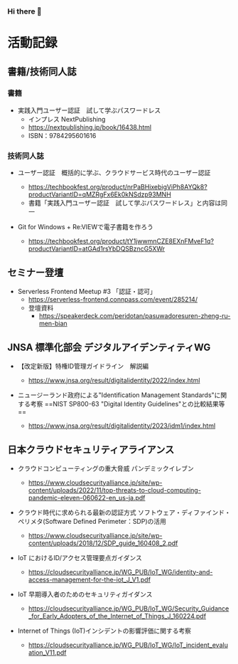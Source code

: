 ### Hi there 👋

<!--
**peridotan/peridotan** is a ✨ _special_ ✨ repository because its `README.md` (this file) appears on your GitHub profile.

Here are some ideas to get you started:

- 🔭 I’m currently working on ...
- 🌱 I’m currently learning ...
- 👯 I’m looking to collaborate on ...
- 🤔 I’m looking for help with ...
- 💬 Ask me about ...
- 📫 How to reach me: ...
- 😄 Pronouns: ...
- ⚡ Fun fact: ...
-->

# 活動記録

## 書籍/技術同人誌

### 書籍

- 実践入門ユーザー認証　試して学ぶパスワードレス
	- インプレス NextPublishing
	- https://nextpublishing.jp/book/16438.html
	- ISBN：9784295601616

### 技術同人誌

- ユーザー認証　概括的に学ぶ、クラウドサービス時代のユーザー認証
	- https://techbookfest.org/product/nrPaBHixebigViPh8AYQk8?productVariantID=qMZRgFx6Ek0kNSdzp93MNH
	- 書籍「実践入門ユーザー認証　試して学ぶパスワードレス」と内容は同一

- Git for Windows + Re:VIEWで電子書籍を作ろう
	- https://techbookfest.org/product/tY1jwwmnCZE8EXnFMveF1q?productVariantID=atGAd1rsYbDQSBzncG5XWr

## セミナー登壇

- Serverless Frontend Meetup #3 「認証・認可」
	- https://serverless-frontend.connpass.com/event/285214/
	- 登壇資料
		- https://speakerdeck.com/peridotan/pasuwadoresuren-zheng-ru-men-bian

## JNSA 標準化部会 デジタルアイデンティティWG

- 【改定新版】特権ID管理ガイドライン　解説編
	- https://www.jnsa.org/result/digitalidentity/2022/index.html

- ニュージーランド政府による"Identification Management Standards"に関する考察
==NIST SP800-63 "Digital Identity Guidelines"との比較結果等==
	- https://www.jnsa.org/result/digitalidentity/2023/idm1/index.html

## 日本クラウドセキュリティアライアンス

- クラウドコンピューティングの重大脅威 パンデミックイレブン
	- https://www.cloudsecurityalliance.jp/site/wp-content/uploads/2022/11/top-threats-to-cloud-computing-pandemic-eleven-060622-en_us-ja.pdf

- クラウド時代に求められる最新の認証方式 ソフトウェア・ディファインド・ペリメタ(Software Defined Perimeter：SDP)の活用
	- https://www.cloudsecurityalliance.jp/site/wp-content/uploads/2018/12/SDP_guide_160408_2.pdf

- IoT におけるID/アクセス管理要点ガイダンス
	- https://cloudsecurityalliance.jp/WG_PUB/IoT_WG/identity-and-access-management-for-the-iot_J_V1.pdf

- IoT 早期導入者のためのセキュリティガイダンス
	- https://cloudsecurityalliance.jp/WG_PUB/IoT_WG/Security_Guidance_for_Early_Adopters_of_the_Internet_of_Things_J_160224.pdf

- Internet of Things (IoT)インシデントの影響評価に関する考察
	- https://cloudsecurityalliance.jp/WG_PUB/IoT_WG/IoT_incident_evaluation_V11.pdf

<!--
# 業務経歴

## C社（3社目）

### 2018年～現在

- シニアマネジャー（エキスパート）
- 専門領域：デジタルアイデンティティ
- セキュリティコンサルティング、セキュリティプリセールス、チームマネジメント
- 事業本部内で「認証といえばXX」というポジションを確立し、事業部長/部長クラスからもデジタルアイデンティティに関する相談を受ける立場。
- Tenable社のデジタルアイデンティティ対策サービスであるTenable Identity Exposure（旧Tenable.ad）をベースとした様々なセキュリティサービスを企画・検討を主導し、自社のサービスビジネスシフトに貢献。Tenable社に実績が認められ、2023 Tenable Assure Partner Awardを受賞。
	- https://www.tenable.com/blog/announcing-the-2023-tenable-assure-partner-award-winners
- 部内の育成・教育を担当。勉強会/LT（ライトニングトーク）の開催企画・実行や、自ら学びアウトプットする組織の運営検討に従事。

## B社（2社目）

### 2016年～2018年

- マネジャー
- 専門領域：セキュリティ
- セキュリティコンサルティング、セキュリティプリセールス、採用担当（中途、新卒）、講師（社内昇格者向け、社内転職者向け）

## A社（1社目）

### 2001年～2016年

- 主任
- 専門領域：セキュリティ
- セキュリティコンサルティング、セキュリティプリセールス、システム構築
- 主にIBM製ID管理/シングルサインオン製品のシステム構築案件に従事
- 自社クラウドサービスの立ち上げに参画

-->
